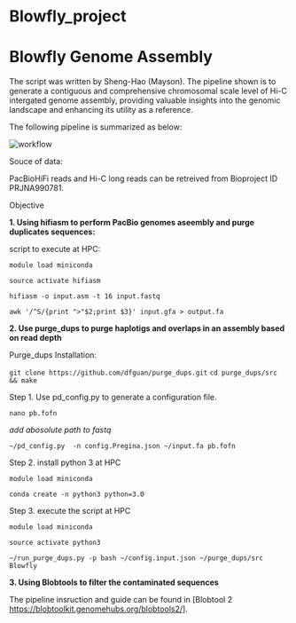 # Blowfly_project

# Blowfly Genome Assembly

The script was written by Sheng-Hao (Mayson). The pipeline shown is to generate a contiguous and comprehensive chromosomal scale level of Hi-C intergated genome assembly, providing valuable insights into the genomic landscape and enhancing its utility as a reference.


The following pipeline is summarized as below:


![workflow](https://github.com/user-attachments/assets/d1434268-683b-4299-aed8-d8459e65046e)




Souce of data:

PacBioHiFi reads and Hi-C long reads can be retreived from Bioproject ID PRJNA990781. 

Objective

**1. Using hifiasm to perform PacBio genomes aseembly and purge duplicates sequences:**


script to execute at HPC:

`module load miniconda`

`source activate hifiasm`

`hifiasm -o input.asm -t 16 input.fastq`

`awk '/^S/{print ">"$2;print $3}' input.gfa > output.fa`

**2. Use purge_dups to purge haplotigs and overlaps in an assembly based on read depth** 

Purge_dups Installation:

`git clone https://github.com/dfguan/purge_dups.git`
`cd purge_dups/src && make`

Step 1. Use pd_config.py to generate a configuration file.

`nano pb.fofn`

_add abosolute path to fastq_

`~/pd_config.py  -n config.Pregina.json ~/input.fa pb.fofn`

Step 2. install python 3 at HPC

`module load miniconda`

`conda create -n python3 python=3.0`

Step 3. execute the script at HPC

`module load miniconda`

`source activate python3`

`~/run_purge_dups.py -p bash ~/config.input.json ~/purge_dups/src Blowfly`


**3. Using Blobtools to filter the contaminated sequences**

The pipeline insruction and guide can be found in [Blobtool 2 https://blobtoolkit.genomehubs.org/blobtools2/]. 

